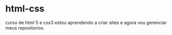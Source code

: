 # html-css
curso de html 5 e css3
estou aprendendo a criar sites e agora vou gerenciar meus repositorios.
